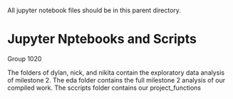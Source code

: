 All jupyter notebook files should be in this parent directory.

# Jupyter Nptebooks and Scripts
Group 1020

The folders of dylan, nick, and nikita contain the exploratory data analysis of milestone 2.
The eda folder contains the full milestone 2 analysis of our compiled work. 
The sccripts folder contains our project_functions